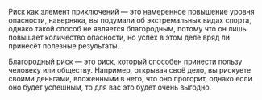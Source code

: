 Риск как элемент приключений — это намеренное повышение уровня опасности, наверняка, вы подумали об экстремальных видах спорта, однако такой способ не является благородным, потому что он лишь повышает количество опасности, но успех в этом деле вряд ли принесёт полезные результаты.

Благородный риск — это риск, который способен принести пользу человеку или обществу. Например, открывая своё дело, вы рискуете своими деньгами, вложенными в него, что оно прогорит, однако если оно будет успешным, то для вас это будет очень выгодно.
